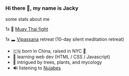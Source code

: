 ### Hi there 👋, my name is Jacky 


some stats about me

1x 🥊 [Muay Thai fight](https://youtu.be/NSNgyCN6xHs)

1x 🕳️ [Vipassana](https://www.dhamma.org) retreat (10-day silent meditation retreat)



- :cn: born in China, raised in NYC :statue_of_liberty:
- 🌱 learning web dev (HTML / CSS / Javascript)
- 🤔 intrigued by trees, plants, and mycology 
- 🔊 listening to [Nujabes](https://youtu.be/-naGLLXz9zg)
